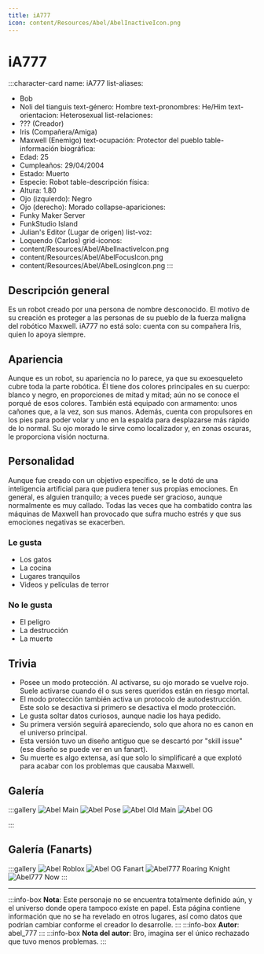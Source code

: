```yaml
---
title: iA777
icon: content/Resources/Abel/AbelInactiveIcon.png
---
```


# iA777

:::character-card
name: iA777
list-aliases:
  - Bob
  - Noli del tianguis
text-género: Hombre
text-pronombres: He/Him
text-orientacion: Heterosexual
list-relaciones:
  - ??? (Creador)
  - Iris (Compañera/Amiga)
  - Maxwell (Enemigo)
text-ocupación: Protector del pueblo
table-información biográfica:
  - Edad: 25
  - Cumpleaños: 29/04/2004
  - Estado: Muerto
  - Especie: Robot
table-descripción física:
  - Altura: 1.80
  - Ojo (izquierdo): Negro
  - Ojo (derecho): Morado
collapse-apariciones:
  - Funky Maker Server
  - FunkStudio Island
  - Julian's Editor (Lugar de origen)
list-voz:
  - Loquendo (Carlos)
grid-iconos:
  - content/Resources/Abel/AbelInactiveIcon.png
  - content/Resources/Abel/AbelFocusIcon.png
  - content/Resources/Abel/AbelLosingIcon.png
:::

## Descripción general

Es un robot creado por una persona de nombre desconocido. El motivo de su creación es proteger a las personas de su pueblo de la fuerza maligna del robótico Maxwell. iA777 no está solo: cuenta con su compañera Iris, quien lo apoya siempre.

## Apariencia

Aunque es un robot, su apariencia no lo parece, ya que su exoesqueleto cubre toda la parte robótica.
Él tiene dos colores principales en su cuerpo: blanco y negro, en proporciones de mitad y mitad; aún no se conoce el porqué de esos colores.
También está equipado con armamento: unos cañones que, a la vez, son sus manos. Además, cuenta con propulsores en los pies para poder volar y uno en la espalda para desplazarse más rápido de lo normal.
Su ojo morado le sirve como localizador y, en zonas oscuras, le proporciona visión nocturna.

## Personalidad

Aunque fue creado con un objetivo específico, se le dotó de una inteligencia artificial para que pudiera tener sus propias emociones. En general, es alguien tranquilo; a veces puede ser gracioso, aunque normalmente es muy callado. Todas las veces que ha combatido contra las máquinas de Maxwell han provocado que sufra mucho estrés y que sus emociones negativas se exacerben.

### Le gusta
  - Los gatos
  - La cocina
  - Lugares tranquilos
  - Videos y películas de terror

### No le gusta
  - El peligro
  - La destrucción
  - La muerte

## Trivia
  - Posee un modo protección. Al activarse, su ojo morado se vuelve rojo. Suele activarse cuando él o sus seres queridos están en riesgo mortal.
  - El modo protección también activa un protocolo de autodestrucción. Este solo se desactiva si primero se desactiva el modo protección.
  - Le gusta soltar datos curiosos, aunque nadie los haya pedido.
  - Su primera versión seguirá apareciendo, solo que ahora no es canon en el universo principal.
  - Esta versión tuvo un diseño antiguo que se descartó por "skill issue" (ese diseño se puede ver en un fanart).
  - Su muerte es algo extensa, así que solo lo simplificaré a que explotó para acabar con los problemas que causaba Maxwell.

## Galería

:::gallery
![Abel Main](content/Resources/Abel/AbelMain1.png)
![Abel Pose](content/Resources/Abel/AbelPose.png)
![Abel Old Main](content/Resources/Abel/AbelOldMain.png)
![Abel OG](content/Resources/Abel/AbelOG.png)

:::

## Galería (Fanarts)

:::gallery
![Abel Roblox](content/Resources/Abel/AbelRBXAbelOC.jpg)
![Abel OG Fanart](content/Resources/Abel/AbelOGFanart.png)
![Abel777 Roaring Knight](content/Resources/Abel/Abel777RoaringKnight.png)
![Abel777 Now](content/Resources/Abel/Abel777now.jpg)
:::

---
:::info-box
**Nota**: Este personaje no se encuentra totalmente definido aún, y el universo donde opera tampoco existe en papel. Esta página contiene información que no se ha revelado en otros lugares, así como datos que podrían cambiar conforme el creador lo desarrolle.
:::
:::info-box
**Autor**: abel_777
:::
:::info-box
**Nota del autor**: Bro, imagina ser el único rechazado que tuvo menos problemas.
:::
